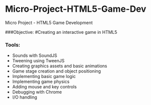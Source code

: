 # Micro-Project-HTML5-Game-Dev
Micro Project - HTML5 Game Development

###Objective:
#Creating an interactive game in HTML5


### Tools:
* Sounds with SoundJS
* Tweening using TweenJS
* Creating graphics assets and basic animations
* Game stage creation and object positioning
* Implementing basic game logic
* Implementing game physics
* Adding mouse and key controls
* Debugging with Chrome
* I/O handling



